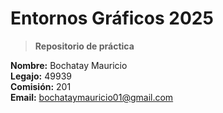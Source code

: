 # Entornos Gráficos 2025

> **Repositorio de práctica**

**Nombre:** Bochatay Mauricio  
**Legajo:** 49939  
**Comisión:** 201  
**Email:** bochataymauricio01@gmail.com